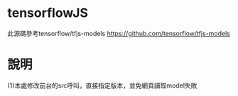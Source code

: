 # tensorflowJS
此源碼參考tensorflow/tfjs-models
https://github.com/tensorflow/tfjs-models


# 說明
(1)本處修改前台的src呼叫，直接指定版本，並免網頁讀取model失敗  
<script src="https://cdn.jsdelivr.net/npm/@tensorflow/tfjs@0.9.0">   
<script src="https://cdn.jsdelivr.net/npm/@tensorflow-models/coco-ssd@1.1.0">  
 
 
(2)bbox屬性
const result = await model.detect(image);
....
....
此處result是辨識結果物件bbox，具備以下三個屬性~
[{
  bbox: [x, y, width, height],
  class: "cat",
  score: 0.8380282521247864
}]


(3)多個bbox
bbox輸出若有3個，result[i]的i會是0,1,2，分別代表三個bbox
result[0].bbox, .class, .score
result[1].bbox, .class, .score
result[1].bbox, .class, .score

